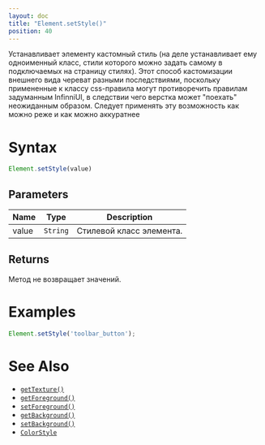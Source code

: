 ```yaml
---
layout: doc
title: "Element.setStyle()"
position: 40
---
```


Устанавливает элементу кастомный стиль (на деле устанавливает ему одноименный класс,
стили которого можно задать самому в подключаемых на страницу стилях).
Этот способ кастомизации внешнего вида череват разными последствиями, 
поскольку примененные к классу css-правила могут противоречить правилам задуманным InfinniUI,
в следствии чего верстка может "поехать" неожиданным образом. 
Следует применять эту возможность как можно реже и как можно аккуратнее

# Syntax

```js
Element.setStyle(value)
```

## Parameters

|Name|Type|Description|
|----|----|-----------|
|value|`String`|Стилевой класс элемента.|

## Returns

Метод не возвращает значений.

# Examples

```js
Element.setStyle('toolbar_button');
```

# See Also

* [`getTexture()`](../Element.getStyle/)
* [`getForeground()`](../Element.getForeground/)
* [`setForeground()`](../Element.setForeground/)
* [`getBackground()`](../Element.getBackground/)
* [`setBackground()`](../Element.setBackground/)
* [`ColorStyle`](/docs/Specifications/UserInterface/KeyConcepts/Style/ColorStyle/)
